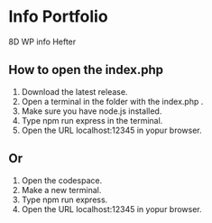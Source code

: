 # Info Portfolio
8D WP info Hefter

## How to open the index.php
1. Download the latest release.
2. Open a terminal in the folder with the index.php .
3. Make sure you have node.js installed.
4. Type npm run express in the terminal.
5. Open the URL localhost:12345 in yopur browser.

## Or
1. Open the codespace.
2. Make a new terminal.
3. Type npm run express.
5. Open the URL localhost:12345 in yopur browser.